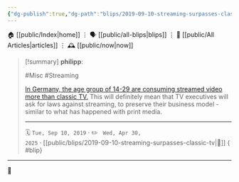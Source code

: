```yaml
---
{"dg-publish":true,"dg-path":"blips/2019-09-10-streaming-surpasses-classic-tv.md","dg-permalink":"2019/09/10/streaming-surpasses-classic-tv/","permalink":"/2019/09/10/streaming-surpasses-classic-tv/","title":"philipp @ 2019-09-10"}
---
```



<div class="transclusion internal-embed is-loaded"><div class="markdown-embed">




🏠 [[public/Index\|home]]  ⋮ 🗣️ [[public/all-blips\|blips]] ⋮  📝 [[public/All Articles\|articles]]  ⋮ 🕰️ [[public/now\|now]]


</div></div>


> [!summary] **philipp**:
>
> #Misc #Streaming
>
> [In Germany, the age group of 14-29 are consuming streamed video more than classic TV.](https://meedia.de/2019/09/06/ard-zdf-studie-netflix-youtube-co-haben-bei-den-14-bis-29-jaehrigen-das-fernsehen-ueberholt/) This will definitely mean that TV executives will ask for laws against streaming, to preserve their business model - similar to what has happened with print media.
> - - -
>
> 🗓️ <code>Tue, Sep 10, 2019</code>  · ✏️ <code> Wed, Apr 30, 2025</code>  · [[public/blips/2019-09-10-streaming-surpasses-classic-tv\|🔗]]
{ #blip}


- - -

 👾
